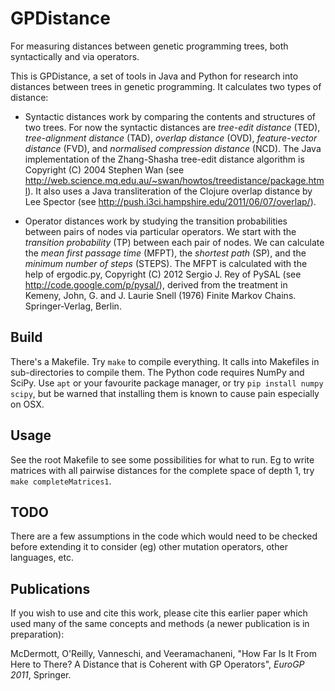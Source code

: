 GPDistance
==========

For measuring distances between genetic programming trees, both syntactically and via operators.

This is GPDistance, a set of tools in Java and Python for research
into distances between trees in genetic programming. It calculates two
types of distance: 

* Syntactic distances work by comparing the contents and structures of
  two trees. For now the syntactic distances are *tree-edit distance*
  (TED), *tree-alignment distance* (TAD), *overlap distance* (OVD),
  *feature-vector distance* (FVD), and *normalised compression
  distance* (NCD). The Java implementation of the Zhang-Shasha
  tree-edit distance algorithm is Copyright (C) 2004 Stephen Wan (see
  http://web.science.mq.edu.au/~swan/howtos/treedistance/package.html). It
  also uses a Java transliteration of the Clojure overlap distance by
  Lee Spector (see http://push.i3ci.hampshire.edu/2011/06/07/overlap/).

* Operator distances work by studying the transition probabilities
  between pairs of nodes via particular operators. We start with the
  *transition probability* (TP) between each pair of nodes. We can
  calculate the *mean first passage time* (MFPT), the *shortest path*
  (SP), and the *minimum number of steps* (STEPS). The MFPT is
  calculated with the help of ergodic.py, Copyright (C) 2012 Sergio
  J. Rey of PySAL (see http://code.google.com/p/pysal/), derived from
  the treatment in Kemeny, John, G. and J. Laurie Snell (1976) Finite
  Markov Chains. Springer-Verlag, Berlin.


Build
-----

There's a Makefile. Try `make` to compile everything. It calls into
Makefiles in sub-directories to compile them. The Python code requires
NumPy and SciPy. Use `apt` or your favourite package manager, or try
`pip install numpy scipy`, but be warned that installing them is known
to cause pain especially on OSX.


Usage
-----

See the root Makefile to see some possibilities for what to run. Eg to
write matrices with all pairwise distances for the complete space of
depth 1, try `make completeMatrices1`.


TODO
----

There are a few assumptions in the code which would need to be checked
before extending it to consider (eg) other mutation operators, other
languages, etc.


Publications
------------

If you wish to use and cite this work, please cite this earlier paper
which used many of the same concepts and methods (a newer publication
is in preparation):

McDermott, O'Reilly, Vanneschi, and Veeramachaneni, "How Far Is It
From Here to There? A Distance that is Coherent with GP Operators",
*EuroGP 2011*, Springer.

